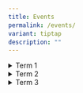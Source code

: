 ```yaml
---
title: Events
permalink: /events/
variant: tiptap
description: ""
---
```

<div data-type="detailGroup" class="isomer-accordion-group isomer-accordion isomer-accordion-white">
<details class="isomer-details">
<summary>Term 1</summary>
<div data-type="detailsContent" class="isomer-details-content">
<p>
<br><strong>Chinese New Year</strong>
<br>Cedar Primary celebrated Chinese New Year with a vibrant concert that
highlighted the school’s rich diversity and strong sense of unity. Students
enjoyed an engaging lineup of performances, including a captivating Indian
Classical Dance by Aksha Prakash of Primary 6 Resilience, a dynamic showcase
by the International Dance CCA, and a delightful musical number presented
by the school leaders. The festivities concluded on an exhilarating note
with a spectacular dragon dance, performed by selected Primary 6 students,
leaving everyone with fond memories of the celebration.</p>
<p></p>
<div class="isomer-image-wrapper">
<img style="width: 50%;" height="auto" width="100%" alt="" src="/images/CNY_3.jpg">
</div>
<p></p>
<div class="isomer-image-wrapper">
<img style="width: 50%;" height="auto" width="100%" alt="" src="/images/CNY_1.jpg">
</div>
<p></p>
<p></p>
<div class="isomer-image-wrapper">
<img style="width: 50%;" height="auto" width="100%" alt="" src="/images/CNY_4.jpg">
</div>
<p><strong>Total Defence Day</strong>
<br>Total Defence Day was commemorated with a meaningful series of activities
that deepened students' understanding of the six pillars of Total Defence.
Throughout the week, daily sharings highlighted the importance of resilience
and unity, beginning with a thought-provoking skit during assembly. To
provide a hands-on experience, students participated in a water disruption
and rationing exercise, fostering awareness of resource conservation.</p>
<p></p>
<div class="isomer-image-wrapper">
<img style="width: 30%;" height="auto" width="100%" alt="" src="/images/TDD_5.jpg">
</div>
<p>Adding to the enriching programme, two local writers, Ms Emily Lim and
Ms Tan Ter Cheah, shared their inspiring life stories, encouraging students
to embrace courage and determination. Team-building games during recesses
brought students together in the spirit of camaraderie, while a special
sharing session at the school library on the bravery of Lieutenant Adnan
offered a powerful lesson in sacrifice and patriotism. The commemoration
left students with a deeper appreciation of Singapore’s collective strength
and the role each of them plays in defending our nation.</p>
<p></p>
<div class="isomer-image-wrapper">
<img style="width: 30%;" height="auto" width="100%" alt="" src="/images/TDD_4.jpg">
</div>
<p></p>
<div class="isomer-image-wrapper">
<img style="width: 30%;" height="auto" width="100%" alt="" src="/images/TDD_3.jpg">
</div>
<p></p>
<div class="isomer-image-wrapper">
<img style="width: 40%;" height="auto" width="100%" alt="" src="/images/TDD_2.jpg">
</div>
<p></p>
</div>
</details>
</div>
<div data-type="detailGroup" class="isomer-accordion-group isomer-accordion isomer-accordion-white">
<details class="isomer-details">
<summary>Term 2</summary>
<div data-type="detailsContent" class="isomer-details-content">
<p>
<br><strong>International Friendship Day 2025</strong>
<br>The theme "Singapore: Forging Friendships in a Complex World" will guide
International Friendship Day celebrations from 2025 to 2027. As the global
landscape evolves, international cooperation remains vital for Singapore
to address global challenges and seize new opportunities.
<br>Cedar Primary School orchestrated a series of engaging activities to enhance
students' understanding of ASEAN and other countries. Through thoughtfully
planned recess activities across various school locations and age-appropriate
Character and Citizenship Education (CCE) lessons on ASEAN, students gained
deeper insights into different cultures and perspectives. These enriching
experiences prepare them to contribute meaningfully to a cohesive, globally
connected society whilst maintaining Singapore's relevance in an increasingly
complex world.</p>
<div class="isomer-image-wrapper">
<img style="width: 70%;" height="auto" width="100%" alt="" src="/images/IFD_1.jpg">
</div>
<p>The school's canteen vendors enthusiastically supported International
Friendship Day by preparing an array of international dishes throughout
the week. Information on each dish was placed in front od each stall. Students
and teachers alike eagerly anticipated the special-edition menu- Kimchi
Fried Rice, Mee Soto, Aglio Olio and Dim Sum.</p>
<div class="isomer-image-wrapper">
<img style="width: 70%;" height="auto" width="100%" alt="" src="/images/IFD_3.jpg">
</div>
<p><strong>Hari Raya Celebration</strong>
<br>The school commemorated Hari Raya Puasa with an assembly programme on
Thursday, 16 April.
<br>The celebration commenced with an impressive Silat performance led by
a Primary 4 student, Hadif. While the movements performed by the students
appeared simple, they carried deep cultural significance and formed the
foundation for more complex sequences.</p>
<p></p>
<div class="isomer-image-wrapper">
<img style="width: 70%;" height="auto" width="100%" alt="" src="/images/Hari_Raya_1.jpg">
</div>
<p>A highlight of the celebration was a live performance by Sri Mahligai,
a distinguished Singaporean Malay folk ensemble established in 2000. The
group, renowned for their international performances over two decades,
showcased traditional music featuring the accordion. They enriched students'
understanding of Ramadan, the fasting month, and Hari Raya Aidilfitri through
visual presentations and interactive activities, including demonstrations
of proper samping wear for boys. Staff and students participated enthusiastically,
clapping along to the music and engaging wholeheartedly in the activities.</p>
<p></p>
<div class="isomer-image-wrapper">
<img style="width: 70%;" height="auto" width="100%" alt="" src="/images/Hari_Raya_3.jpg">
</div>
<div class="isomer-image-wrapper">
<img style="width: 70%;" height="auto" width="100%" alt="" src="/images/Hari_Raya_2.jpg">
</div>
<p>The celebration concluded with Malay Language students performing a final
Raya song, bringing the event to a memorable close.
<br>
</p>
<div class="isomer-image-wrapper">
<img style="width: 100%;" height="auto" width="100%" alt="" src="/images/Hari_Raya_4.jpg">
</div>
<p><strong>Mother Tongue Language Fortnight</strong>
<br>The Mother Tongue Language Fortnight provided our pupils with meaningful
opportunities to celebrate their language and cultural heritage.</p>
<div class="isomer-image-wrapper">
<img style="width: 75%;" height="auto" width="100%" alt="" src="/images/MTL_FortNight_1.jpg">
</div>
<p>Over the two-week period, pupils engaged in a range of enriching activities
that brought the beauty of their Mother Tongue cultures to life.
<br>These included hands-on experiences such as Batik Painting, Ketupat Weaving,
Rangoli Designs, Clay Lamp Painting, Opera Mask Painting, and Peranakan
Tile Design.</p>
<div class="isomer-image-wrapper">
<img style="width: 75%;" height="auto" width="100%" alt="" src="/images/MTL_FortNight_2.jpg">
</div>
<div class="isomer-image-wrapper">
<img style="width: 75%;" height="auto" width="100%" alt="" src="/images/MTL_FortNight_4.jpg">
</div>
<div class="isomer-image-wrapper">
<img style="width: 75%;" height="auto" width="100%" alt="" src="/images/MTL_FortNight_3.jpg">
</div>
<p>Through these interactive sessions, pupils explored traditional art forms
while deepening their appreciation for their linguistic and cultural roots.
<br>It was heartening to witness our pupils participating with enthusiasm
and pride as they connected with their heritage in memorable and meaningful
ways.
<br>
<br><strong>Primary 4 Cultural Camp</strong>
<br>Our Primary 4 Cultural Camp provided pupils with a meaningful cross-cultural
learning experience, deepening their appreciation for Singapore’s rich
multicultural heritage.</p>
<div class="isomer-image-wrapper">
<img style="width: 75%;" height="auto" width="100%" alt="" src="/images/MT_Cultural_Camp_2.jpg">
</div>
<p>Through engaging activities, pupils explored various cultural traditions
in an authentic and enjoyable way. They experienced elements of Chinese
culture through Wushu, expressed themselves through Indian Dance, and gained
insight into Malay culture by learning Silat.</p>
<div class="isomer-image-wrapper">
<img style="width: 75%;" height="auto" width="100%" alt="" src="/images/MT_Cultural_Camp_3.jpg">
</div>
<p>These activities not only enriched their understanding of traditional
art forms but also fostered respect and appreciation for the diverse cultures
that shape our nation.
<br>
<br><strong>Sports Carnival 2025</strong>
<br>Cedar Primary School's Sports Carnival on 28 May 2025 brought the school
community together for a day of sporting excellence and camaraderie.
<br>The event featured diverse activities across all levels: MOE Kindergarten,
Primary One and Two students participated in classroom-based mini-games,
Primary Three pupils showcased their skills in relay events, whilst Primary
Four to Six students engaged in modified games across the school grounds.</p>
<div class="isomer-image-wrapper">
<img style="width: 75%;" height="auto" width="100%" alt="" src="/images/SD_3.jpg">
</div>
<div class="isomer-image-wrapper">
<img style="width: 75%;" height="auto" width="100%" alt="" src="/images/SD_2.jpg">
</div>
<p>House Masters led their teams with enthusiasm, supported by active Parent
Support Group members who managed game stations and joined in the spirited
house cheers.</p>
<div class="isomer-image-wrapper">
<img style="width: 75%;" height="auto" width="100%" alt="" src="/images/SD_6.jpg">
</div>
<div class="isomer-image-wrapper">
<img style="width: 75%;" height="auto" width="100%" alt="" src="/images/SD_5.jpg">
</div>
<p>The carnival highlighted remarkable displays of sportsmanship, resilience
and school spirit, with students and teachers alike striving for excellence.
<br>Post-event reflections captured the day's impact, with participants expressing
excitement and determination for future events. The carnival successfully
strengthened the school's collective identity, truly embodying the spirit
of "Four Houses, One Cedar!"</p>
<div class="isomer-image-wrapper">
<img style="width: 75%;" height="auto" width="100%" alt="" src="/images/SD_4.jpg">
</div>
<div class="isomer-image-wrapper">
<img style="width: 75%;" height="auto" width="100%" alt="" src="/images/SD_7.jpg">
</div>
</div>
</details>
</div>
<div data-type="detailGroup" class="isomer-accordion-group isomer-accordion isomer-accordion-white">
<details class="isomer-details">
<summary>Term 3</summary>
<div data-type="detailsContent" class="isomer-details-content">
<p>
<br><strong>NE Show</strong>
<br>The Primary 5 NE Show is an important part of Singapore’s National Education
Programme. On 5 July 2025, our Primary 5 students were given the opportunity
to observe the National Day Parade (NDP) rehearsal at the Padang. This
unique experience aims to deepen their understanding of Singapore's history,
culture, and values.</p>
<div class="isomer-image-wrapper">
<img style="width: 75%;" height="auto" width="100%" alt="" src="/images/NE_Show_3.jpg">
</div>
<p>2025 marks Singapore’s 60th year of independence — a milestone to honour
our journey, unite in celebration, and build our shared future together.
As we mark 60 years of independence, this year’s theme “Majulah Singapura”
invites us to reflect on the road we’ve walked as one people, and to look
ahead with hope, courage, and unity. It reminds us that our strength lies
not only in how far we’ve come, but in the trust, inclusivity, and shared
values that continue to guide us forward.</p>
<div class="isomer-image-wrapper">
<img style="width: 75%;" height="auto" width="100%" alt="" src="/images/NE_Show_2.jpg">
</div>
<p>The NE Show isn't just about celebration – it's about preparing our future
generation to embrace their role as responsible citizens. We hope that
our students will develop a commitment towards Singapore and understand
the importance of unity, resilience, and progress in ensuring Singapore’s
continued success.</p>
<div class="isomer-image-wrapper">
<img style="width: 75%;" height="auto" width="100%" alt="" src="/images/NE_Show_1.jpg">
</div>
<p><strong>P5 Camp X<sup>3</sup></strong>
<br>Our &nbsp;Primary 5 students embarked on an exciting three-day adventure
at MOE Dairy Farm Outdoor Adventure Learning Centre from 21 to 23 July
2025. The camp, aptly named Camp X<sup>3</sup> (eXplore, eXperience, eXemplify),
challenged students to step out of their comfort zones and grow in multiple
ways.</p>
<div class="isomer-image-wrapper">
<img style="width: 75%;" height="auto" width="100%" alt="" src="/images/Camp_1.jpg">
</div>
<p>Throughout their time at the camp, students learned valuable life skills
such as resilience in facing challenges, teamwork, and empathy - essential
qualities that will serve them well beyond their primary school years.
The camp encouraged them to consider different perspectives when making
decisions and forming opinions, fostering a more inclusive mindset.</p>
<div class="isomer-image-wrapper">
<img style="width: 75%;" height="auto" width="100%" alt="" src="/images/Camp_2.jpg">
</div>
<p>The action-packed schedule included thrilling activities such as rock
wall climbing and abseiling, which tested their courage and determination.
<br>Students also participated in team-building exercises and low-element
activities that strengthened their collaborative skills. The journey through
nature and stream exploration sessions allowed them to appreciate our natural
environment, while the intimate mini campfire sessions created memorable
bonding moments.</p>
<p><strong>Racial Harmony Day</strong>
<br>Cedar Primary School commemorated Racial Harmony Day with a week of engaging
and meaningful activities centered around this year’s theme, <strong>“Our People, Our Tapestry.”</strong>
</p>
<div class="isomer-image-wrapper">
<img style="width: 75%;" height="auto" width="100%" alt="" src="/images/RHD_1.png">
</div>
<p>The celebrations kicked off with a lively music performance featuring
traditional instruments from Singapore’s four major ethnic groups. Students
enjoyed a vibrant showcase of melodies and rhythms that celebrated the
richness of cultural diversity through music.</p>
<div class="isomer-image-wrapper">
<img style="width: 75%;" height="auto" width="100%" alt="" src="/images/RHD_2.png">
</div>
<p>A library exhibition and a mini quiz on musical instruments further deepened
students’ understanding and appreciation of Singapore’s multicultural heritage.
They explored the unique instruments associated with each ethnic community.
Additionally, students took part in a tapestry art activity, where each
contributed creatively by colouring or decorating a square panel representing
one of the ethnic groups. These individual panels were then assembled into
a collective tapestry artwork, symbolising the unity of Singapore’s diverse
communities.</p>
<div class="isomer-image-wrapper">
<img style="width: 100%" height="auto" width="100%" alt="" src="/images/RHD_3.png">
</div>
<p>To conclude the celebrations, students enthusiastically joined a fun and
interactive <strong>Kahoot quiz</strong> that tested their knowledge of Racial
Harmony Day.
<br>Through these meaningful experiences, Cedar Primary students not only
celebrated the nation’s cultural diversity but also reflected on the importance
of harmony, respect, and unity in shaping <strong>“Our People, Our Tapestry.”</strong>
</p>
<div class="isomer-image-wrapper">
<img style="width: 75%;" height="auto" width="100%" alt="" src="/images/ND_1.jpg">
</div>
<p><strong>National Day</strong>
<br>The spirit of National Day filled Cedar Primary School's halls early this
year, kickstarted by a special visit from August the Merlion on 31 July.
During the Character and Citizenship Education period, students were treated
to an engaging session about Singapore's rich history, followed by August's
classroom visits that brought smiles to young faces. The excitement peaked
during an interactive quiz session, where eager participants vied for coveted
limited-edition plushie keychains!</p>
<p>For two vibrant weeks leading to National Day, the school transformed
into a hub of patriotic activities. Students embarked on an exciting Mathematical
journey by the Mathematics Department, hunting for SG mascots around the
school's ground floor to solve the puzzles relating to the mascots.</p>
<div class="isomer-image-wrapper">
<img style="width: 75%;" height="auto" width="100%" alt="" src="/images/ND_2.jpg">
</div>
<p>At Basketball Court 2, they participated in engaging activities for a
chance to win mystery gifts. There was a lively student-led karaoke session
in the school library on 4 August, alongside other enriching library activities
on National Day week.</p>
<p>The highlight of the National Day-related activities took place on 8 August.
The day began with a solemn observance ceremony, then the National Day
concert, featuring a magnificent display of Singapore's journey, diversity,
and aspirations. Through six carefully crafted acts, the concert wove together
mini-skits and performances by an impressive array of talents - from our
adorable MOE Kindergarten students to the graceful International Dance
CCA members, and from our talented Mother Tongue teachers to our dedicated
Parent Support Group. Our own Cedar teachers even showcased their vocal
prowess! The grand finale featured The Singapore Workout 2025 - Dance of
the Nation, perfectly encapsulating the vibrant spirit of the celebration.</p>
</div>
</details>
</div>
<p></p>